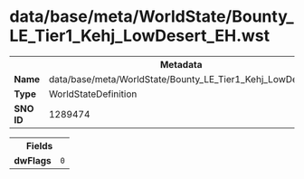 <h1>data/base/meta/WorldState/Bounty_LE_Tier1_Kehj_LowDesert_EH.wst</h1><table><tr><th colspan="100%">Metadata</th></tr><tr><td><b>Name</b></td><td>data/base/meta/WorldState/Bounty_LE_Tier1_Kehj_LowDesert_EH.wst</td></tr><tr><td><b>Type</b></td><td>WorldStateDefinition</td></tr><tr><td><b>SNO ID</b></td><td>1289474</td></tr></table>

<table><tr><th colspan="100%">Fields</th></tr><tr><td><b>dwFlags</b></td><td><code>0</code></td></tr></table>


